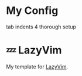 # My Config
tab indents 4
thorough setup

# 💤 LazyVim

My template for [LazyVim](https://github.com/LazyVim/LazyVim).
